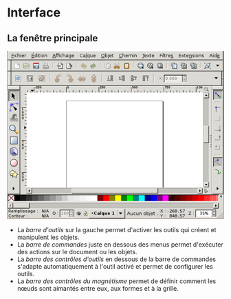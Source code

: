 # Interface

## La fenêtre principale

![](inkscape-user_interface-fr.png)

- La _barre d'outils_ sur la gauche permet d'activer les outils qui créent et manipulent les objets.
- La _barre de commandes_ juste en dessous des menus permet d'exécuter des actions sur le document ou les objets.
- La _barre des contrôles d'outils_ en dessous de la barre de commandes s'adapte automatiquement à l'outil activé et permet de configurer les outils.
- La _barre des contrôles du magnétisme_ permet de définir comment les nœuds sont aimantés entre eux, aux formes et à la grille.
